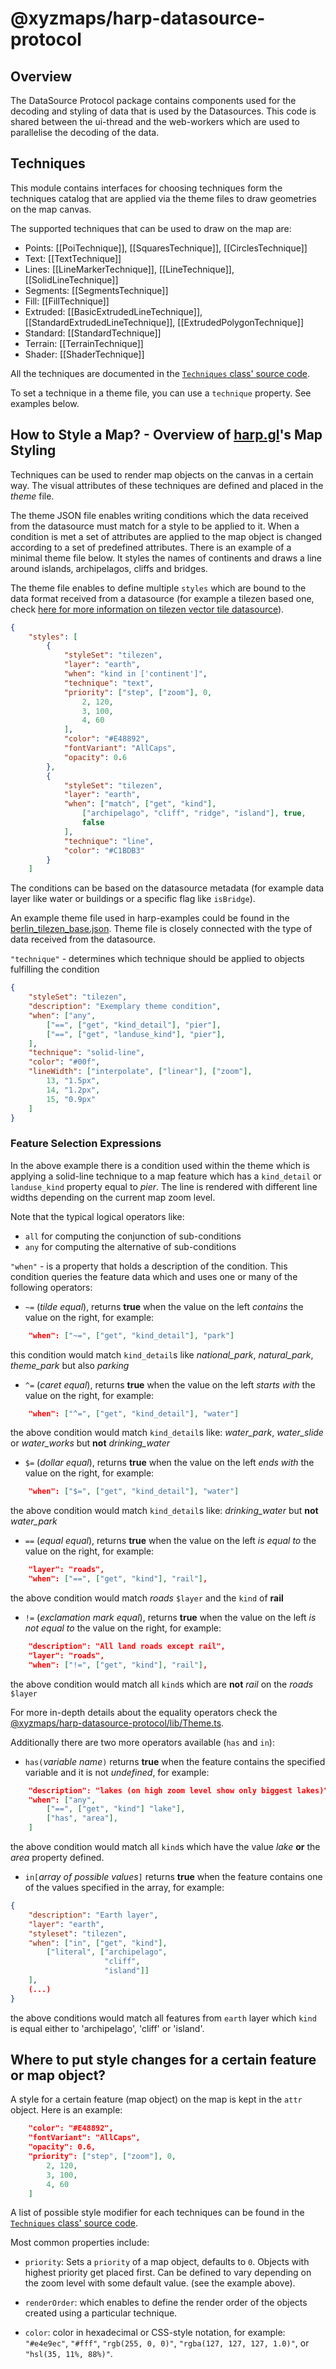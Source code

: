 # @xyzmaps/harp-datasource-protocol

## Overview

The DataSource Protocol package contains components used for the decoding and styling of data that
is used by the Datasources. This code is shared between the ui-thread and the web-workers which are
used to parallelise the decoding of the data.

## Techniques

This module contains interfaces for choosing techniques form the techniques catalog that are applied
via the theme files to draw geometries on the map canvas.

The supported techniques that can be used to draw on the map are:

-   Points: [[PoiTechnique]], [[SquaresTechnique]], [[CirclesTechnique]]
-   Text: [[TextTechnique]]
-   Lines: [[LineMarkerTechnique]], [[LineTechnique]], [[SolidLineTechnique]]
-   Segments: [[SegmentsTechnique]]
-   Fill: [[FillTechnique]]
-   Extruded: [[BasicExtrudedLineTechnique]], [[StandardExtrudedLineTechnique]], [[ExtrudedPolygonTechnique]]
-   Standard: [[StandardTechnique]]
-   Terrain: [[TerrainTechnique]]
-   Shader: [[ShaderTechnique]]

All the techniques are documented in the [`Techniques` class' source code](https://github.com/heremaps/harp.gl/blob/master/%40here/harp-datasource-protocol/lib/Techniques.ts).

To set a technique in a theme file, you can use a `technique` property. See examples below.

## How to Style a Map? - Overview of [harp.gl](https://github.com/harp.gl)'s Map Styling

Techniques can be used to render map objects on the canvas in a certain way. The visual attributes
of these techniques are defined and placed in the _theme_ file.

The theme JSON file enables writing conditions which the data received from the datasource
must match for a style to be applied to it. When a condition is met a set of attributes are applied
to the map object is changed according to a set of predefined attributes. There is an example of a
minimal theme file below. It styles the names of continents and draws a line around islands,
archipelagos, cliffs and bridges.

The theme file enables to define multiple `styles` which are bound to the data format received from
a datasource (for example a tilezen based one, check [here for more information on tilezen vector tile datasource](https://github.com/tilezen/vector-datasource)).

```json
{
    "styles": [
        {
            "styleSet": "tilezen",
            "layer": "earth",
            "when": "kind in ['continent']",
            "technique": "text",
            "priority": ["step", ["zoom"], 0,
                2, 120,
                3, 100,
                4, 60
            ],
            "color": "#E48892",
            "fontVariant": "AllCaps",
            "opacity": 0.6
        },
        {
            "styleSet": "tilezen",
            "layer": "earth",
            "when": ["match", ["get", "kind"],
                ["archipelago", "cliff", "ridge", "island"], true,
                false
            ],
            "technique": "line",
            "color": "#C1BDB3"
        }
    ]
```

The conditions can be based on the datasource metadata
(for example data layer like water or buildings or a specific flag like `isBridge`).

An example theme file used in harp-examples could be found in the
[berlin_tilezen_base.json](../harp-map-theme/resources/berlin_tilezen_base.json).
Theme file is closely connected with the type of data received from the datasource.

`"technique"` - determines which technique should be applied to objects fulfilling the condition

```json
{
    "styleSet": "tilezen",
    "description": "Exemplary theme condition",
    "when": ["any",
        ["==", ["get", "kind_detail"], "pier"],
        ["==", ["get", "landuse_kind"], "pier"],
    ],
    "technique": "solid-line",
    "color": "#00f",
    "lineWidth": ["interpolate", ["linear"], ["zoom"],
        13, "1.5px",
        14, "1.2px",
        15, "0.9px"
    ]
}
```

### Feature Selection Expressions

In the above example there is a condition used within the theme which is applying a solid-line
technique to a map feature which has a `kind_detail` or `landuse_kind` property equal to _pier_. The
line is rendered with different line widths depending on the current map zoom level.

Note that the typical logical operators like:

-   `all` for computing the conjunction of sub-conditions
-   `any` for computing the alternative of sub-conditions

`"when"` - is a property that holds a description of the condition. This condition queries the
feature data which and uses one or many of the following operators:

-   `~=` (_tilde equal_), returns **true** when the value on the left _contains_ the value on the
    right, for example:

```json
    "when": ["~=", ["get", "kind_detail"], "park"]
```

this condition would match `kind_detail`s like _national_park_, _natural_park_, _theme_park_ but
also _parking_

-   `^=` (_caret equal_), returns **true** when the value on the left _starts with_ the value on the
    right, for example:

```json
    "when": ["^=", ["get", "kind_detail"], "water"]
```

the above condition would match `kind_detail`s like: _water_park_, _water_slide_ or
_water_works_ but **not** _drinking_water_

-   `$=` (_dollar equal_), returns **true** when the value on the left _ends with_ the value on the
    right, for example:

```json
    "when": ["$=", ["get", "kind_detail"], "water"]
```

the above condition would match `kind_detail`s like: _drinking_water_ but **not** _water_park_

-   `==` (_equal equal_), returns **true** when the value on the left _is equal to_ the value on the
    right, for example:

```json
    "layer": "roads",
    "when": ["==", ["get", "kind"], "rail"],
```

the above condition would match _roads_ `$layer` and the `kind` of **rail**

-   `!=` (_exclamation mark equal_), returns **true** when the value on the left _is not equal to_ the
    value on the right, for example:

```json
    "description": "All land roads except rail",
    "layer": "roads",
    "when": ["!=", ["get", "kind"], "rail"],
```

the above condition would match all `kind`s which are **not** _rail_ on the _roads_ `$layer`

For more in-depth details about the equality operators check the [@xyzmaps/harp-datasource-protocol/lib/Theme.ts](https://github.com/heremaps/harp.gl/blob/master/%40here/harp-datasource-protocol/lib/Theme.ts).

Additionally there are two more operators available (`has` and `in`):

-   `has(`_variable name_`)` returns **true** when the feature contains the specified variable and it
    is not _undefined_, for example:

```json
    "description": "lakes (on high zoom level show only biggest lakes)",
    "when": ["any",
        ["==", ["get", "kind"] "lake"],
        ["has", "area"],
    ]
```

the above condition would match all `kind`s which have the value _lake_ **or** the _area_ property
defined.

-   `in[`_array of possible values_`]` returns **true** when the feature contains one of the values
    specified in the array, for example:

```json
{
    "description": "Earth layer",
    "layer": "earth",
    "styleset": "tilezen",
    "when": ["in", ["get", "kind"],
        ["literal", ["archipelago",
                     "cliff",
                     "island"]]
    ],
    (...)
}
```

the above conditions would match all features from `earth` layer which `kind` is equal either to
'archipelago', 'cliff' or 'island'.

## Where to put style changes for a certain feature or map object?

A style for a certain feature (map object) on the map is kept in the `attr` object. Here is an
example:

```json
    "color": "#E48892",
    "fontVariant": "AllCaps",
    "opacity": 0.6,
    "priority": ["step", ["zoom"], 0,
        2, 120,
        3, 100,
        4, 60
    ]
```

A list of possible style modifier for each techniques can be found in the [`Techniques` class' source code](https://github.com/heremaps/harp.gl/blob/master/%40here/harp-datasource-protocol/lib/Techniques.ts).

Most common properties include:

-   `priority`: Sets a `priority` of a map object, defaults to `0`. Objects with highest priority get
    placed first. Can be defined to vary depending on the zoom level with some default value. (see the
    example above).

-   `renderOrder`: which enables to define the render order of the objects created using a particular
    technique.

-   `color`: color in hexadecimal or CSS-style notation, for example: `"#e4e9ec"`, `"#fff"`,
    `"rgb(255, 0, 0)"`, `"rgba(127, 127, 127, 1.0)"`, or `"hsl(35, 11%, 88%)"`.
